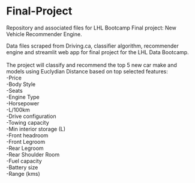 # Final-Project
Repository and associated files for LHL Bootcamp Final project: New Vehicle Recommender Engine.

Data files scraped from Driving.ca, classifier algorithm, recommender engine and streamlit web app for final project for the LHL Data Bootcamp.  <br /><br />The project will classify and recommend the top 5 new car make and models using Euclydian Distance based on top selected features:<br />
  -Price <br />
  -Body Style <br />
  -Seats <br />
  -Engine Type <br />
  -Horsepower<br />
  -L/100km<br />
  -Drive configuration <br />
  -Towing capacity<br />
  -Min interior storage (L) <br />
  -Front headroom <br />
  -Front Legroom <br />
  -Rear Legroom<br />
  -Rear Shoulder Room<br />
  -Fuel capacity <br />
  -Battery size <br />
  -Range (kms) 
  
